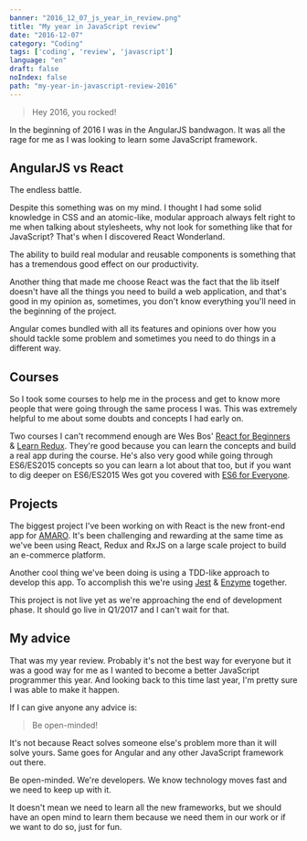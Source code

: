 ```yaml
---
banner: "2016_12_07_js_year_in_review.png"
title: "My year in JavaScript review"
date: "2016-12-07"
category: "Coding"
tags: ['coding', 'review', 'javascript']
language: "en"
draft: false
noIndex: false
path: "my-year-in-javascript-review-2016"
---
```


> Hey 2016, you rocked!

In the beginning of 2016 I was in the AngularJS bandwagon. It was all the rage for me as I was looking to learn some JavaScript framework.

## AngularJS vs React

The endless battle.

Despite this something was on my mind. I thought I had some solid knowledge in CSS and an atomic-like, modular approach always felt right to me when talking about stylesheets, why not look for something like that for JavaScript? That's when I discovered React Wonderland.

The ability to build real modular and reusable components is something that has a tremendous good effect on our productivity.

Another thing that made me choose React was the fact that the lib itself doesn't have all the things you need to build a web application, and that's good in my opinion as, sometimes, you don't know everything you'll need in the beginning of the project.

Angular comes bundled with all its features and opinions over how you should tackle some problem and sometimes you need to do things in a different way.

## Courses

So I took some courses to help me in the process and get to know more people that were going through the same process I was. This was extremely helpful to me about some doubts and concepts I had early on.

Two courses I can't recommend enough are Wes Bos' [React for Beginners](https://reactforbeginners.com/) & [Learn Redux](https://learnredux.com/). They're good because you can learn the concepts and build a real app during the course. He's also very good while going through ES6/ES2015 concepts so you can learn a lot about that too, but if you want to dig deeper on ES6/ES2015 Wes got you covered with [ES6 for Everyone](https://es6.io/).

## Projects

The biggest project I've been working on with React is the new front-end app for [AMARO](https://amaro.com/). It's been challenging and rewarding at the same time as we've been using React, Redux and RxJS on a large scale project to build an e-commerce platform.

Another cool thing we've been doing is using a TDD-like approach to develop this app. To accomplish this we're using [Jest](https://jestjs.io/) & [Enzyme](https://airbnb.io/enzyme/) together.

This project is not live yet as we're approaching the end of development phase. It should go live in Q1/2017 and I can't wait for that.

## My advice

That was my year review. Probably it's not the best way for everyone but it was a good way for me as I wanted to become a better JavaScript programmer this year. And looking back to this time last year, I'm pretty sure I was able to make it happen.

If I can give anyone any advice is:

> Be open-minded!

It's not because React solves someone else's problem more than it will solve yours. Same goes for Angular and any other JavaScript framework out there.

Be open-minded. We're developers. We know technology moves fast and we need to keep up with it.

It doesn't mean we need to learn all the new frameworks, but we should have an open mind to learn them because we need them in our work or if we want to do so, just for fun.
